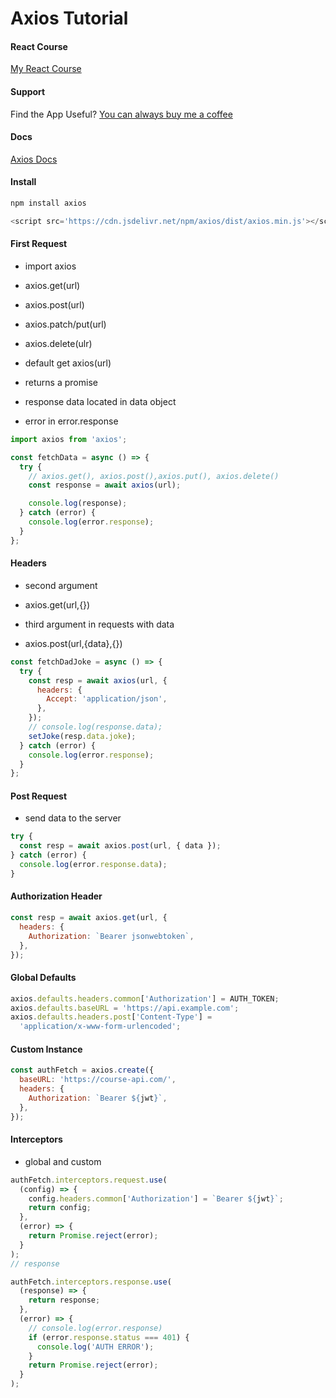 # Axios Tutorial

#### React Course

[My React Course](https://www.udemy.com/course/react-tutorial-and-projects-course/?referralCode=FEE6A921AF07E2563CEF)

#### Support

Find the App Useful? [You can always buy me a coffee](https://www.buymeacoffee.com/johnsmilga)

#### Docs

[Axios Docs](https://axios-http.com/docs/intro)

#### Install

```sh
npm install axios
```

```js
<script src='https://cdn.jsdelivr.net/npm/axios/dist/axios.min.js'></script>
```

#### First Request

- import axios

- axios.get(url)
- axios.post(url)
- axios.patch/put(url)
- axios.delete(ulr)

- default get axios(url)

- returns a promise
- response data located in data object
- error in error.response

```js
import axios from 'axios';

const fetchData = async () => {
  try {
    // axios.get(), axios.post(),axios.put(), axios.delete()
    const response = await axios(url);

    console.log(response);
  } catch (error) {
    console.log(error.response);
  }
};
```

#### Headers

- second argument
- axios.get(url,{})

- third argument in requests with data
- axios.post(url,{data},{})

```js
const fetchDadJoke = async () => {
  try {
    const resp = await axios(url, {
      headers: {
        Accept: 'application/json',
      },
    });
    // console.log(response.data);
    setJoke(resp.data.joke);
  } catch (error) {
    console.log(error.response);
  }
};
```

#### Post Request

- send data to the server

```js
try {
  const resp = await axios.post(url, { data });
} catch (error) {
  console.log(error.response.data);
}
```

#### Authorization Header

```js
const resp = await axios.get(url, {
  headers: {
    Authorization: `Bearer jsonwebtoken`,
  },
});
```

#### Global Defaults

```js
axios.defaults.headers.common['Authorization'] = AUTH_TOKEN;
axios.defaults.baseURL = 'https://api.example.com';
axios.defaults.headers.post['Content-Type'] =
  'application/x-www-form-urlencoded';
```

#### Custom Instance

```js
const authFetch = axios.create({
  baseURL: 'https://course-api.com/',
  headers: {
    Authorization: `Bearer ${jwt}`,
  },
});
```

#### Interceptors

- global and custom

```js
authFetch.interceptors.request.use(
  (config) => {
    config.headers.common['Authorization'] = `Bearer ${jwt}`;
    return config;
  },
  (error) => {
    return Promise.reject(error);
  }
);
// response

authFetch.interceptors.response.use(
  (response) => {
    return response;
  },
  (error) => {
    // console.log(error.response)
    if (error.response.status === 401) {
      console.log('AUTH ERROR');
    }
    return Promise.reject(error);
  }
);
```
